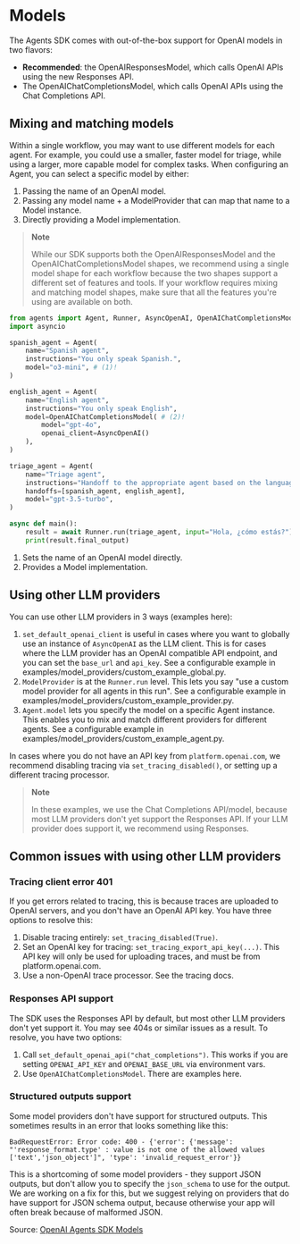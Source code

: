 # Models

The Agents SDK comes with out-of-the-box support for OpenAI models in two flavors:

* **Recommended**: the OpenAIResponsesModel, which calls OpenAI APIs using the new Responses API.
* The OpenAIChatCompletionsModel, which calls OpenAI APIs using the Chat Completions API.

## Mixing and matching models

Within a single workflow, you may want to use different models for each agent. For example, you could use a smaller, faster model for triage, while using a larger, more capable model for complex tasks. When configuring an Agent, you can select a specific model by either:

1. Passing the name of an OpenAI model.
2. Passing any model name + a ModelProvider that can map that name to a Model instance.
3. Directly providing a Model implementation.

> **Note**
>
> While our SDK supports both the OpenAIResponsesModel and the OpenAIChatCompletionsModel shapes, we recommend using a single model shape for each workflow because the two shapes support a different set of features and tools. If your workflow requires mixing and matching model shapes, make sure that all the features you're using are available on both.

```python
from agents import Agent, Runner, AsyncOpenAI, OpenAIChatCompletionsModel
import asyncio

spanish_agent = Agent(
    name="Spanish agent",
    instructions="You only speak Spanish.",
    model="o3-mini", # (1)!
)

english_agent = Agent(
    name="English agent",
    instructions="You only speak English",
    model=OpenAIChatCompletionsModel( # (2)!
        model="gpt-4o",
        openai_client=AsyncOpenAI()
    ),
)

triage_agent = Agent(
    name="Triage agent",
    instructions="Handoff to the appropriate agent based on the language of the request.",
    handoffs=[spanish_agent, english_agent],
    model="gpt-3.5-turbo",
)

async def main():
    result = await Runner.run(triage_agent, input="Hola, ¿cómo estás?")
    print(result.final_output)
```

1. Sets the name of an OpenAI model directly.
2. Provides a Model implementation.

## Using other LLM providers

You can use other LLM providers in 3 ways (examples here):

1. `set_default_openai_client` is useful in cases where you want to globally use an instance of `AsyncOpenAI` as the LLM client. This is for cases where the LLM provider has an OpenAI compatible API endpoint, and you can set the `base_url` and `api_key`. See a configurable example in examples/model_providers/custom_example_global.py.
2. `ModelProvider` is at the `Runner.run` level. This lets you say "use a custom model provider for all agents in this run". See a configurable example in examples/model_providers/custom_example_provider.py.
3. `Agent.model` lets you specify the model on a specific Agent instance. This enables you to mix and match different providers for different agents. See a configurable example in examples/model_providers/custom_example_agent.py.

In cases where you do not have an API key from `platform.openai.com`, we recommend disabling tracing via `set_tracing_disabled()`, or setting up a different tracing processor.

> **Note**
>
> In these examples, we use the Chat Completions API/model, because most LLM providers don't yet support the Responses API. If your LLM provider does support it, we recommend using Responses.

## Common issues with using other LLM providers

### Tracing client error 401

If you get errors related to tracing, this is because traces are uploaded to OpenAI servers, and you don't have an OpenAI API key. You have three options to resolve this:

1. Disable tracing entirely: `set_tracing_disabled(True)`.
2. Set an OpenAI key for tracing: `set_tracing_export_api_key(...)`. This API key will only be used for uploading traces, and must be from platform.openai.com.
3. Use a non-OpenAI trace processor. See the tracing docs.

### Responses API support

The SDK uses the Responses API by default, but most other LLM providers don't yet support it. You may see 404s or similar issues as a result. To resolve, you have two options:

1. Call `set_default_openai_api("chat_completions")`. This works if you are setting `OPENAI_API_KEY` and `OPENAI_BASE_URL` via environment vars.
2. Use `OpenAIChatCompletionsModel`. There are examples here.

### Structured outputs support

Some model providers don't have support for structured outputs. This sometimes results in an error that looks something like this:

```
BadRequestError: Error code: 400 - {'error': {'message': "'response_format.type' : value is not one of the allowed values ['text','json_object']", 'type': 'invalid_request_error'}}
```

This is a shortcoming of some model providers - they support JSON outputs, but don't allow you to specify the `json_schema` to use for the output. We are working on a fix for this, but we suggest relying on providers that do have support for JSON schema output, because otherwise your app will often break because of malformed JSON.

Source: [OpenAI Agents SDK Models](https://openai.github.io/openai-agents-python/models/) 